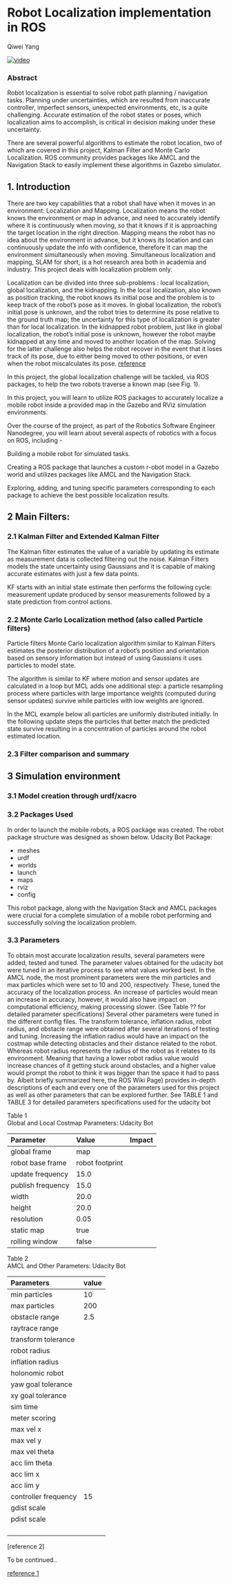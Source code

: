 # Robot Localization implementation in ROS

Qiwei Yang



[![video](https://img.youtube.com/vi/P2CsBjCM1Qk/0.jpg)](https://www.youtube.com/watch?v=P2CsBjCM1Qk)

### Abstract

Robot localization is essential to solve robot path planning / navigation tasks. Planning under uncertainties, which are resulted from inaccurate controller, imperfect sensors, 
unexpected environments, etc, is a quite challenging. Accurate estimation of the robot states or poses, which localization aims to accomplish, is critical in decision making under these
uncertainty.
      
There are several powerful algorithms to estimate the robot location, two of which are covered in this project, Kalman Filter and Monte Carlo Localization. ROS community provides packages like AMCL and the Navigation Stack
to easily implement these algorithms in Gazebo simulator.  

## 1. Introduction

There are two key capabilities that a robot shall have when it moves in an environment: Localization and Mapping. Localization means the robot knows the environment or map in advance,
and need to accurately identify where it is continuously when moving, so that it knows if it is approaching the target location in the right direction. Mapping means the robot has no idea about
the environment in advance, but it knows its location and can continuously update the info with confidence, therefore it can map the environment simultaneously when moving. 
Simultaneous localization and mapping, SLAM for short, is a hot research area both in academia and industry. This project deals with localization problem only.    

Localization can be divided into three sub-problems : local localization, global localization, and the kidnapping. In the local localization, also
known as position tracking, the robot knows its initial pose and the problem is to keep track of the robot’s pose as
it moves. In global localization, the robot’s initial pose is unknown, and the robot tries to determine its pose relative
to the ground truth map; the uncertainty for this type of localization is greater than for local localization. In the
kidnapped robot problem, just like in global localization, the robot’s initial pose is unknown, however the robot maybe
kidnapped at any time and moved to another location of the map. Solving for the latter challenge also helps the robot
recover in the event that it loses track of its pose, due to either being moved to other positions, or even when the
robot miscalculates its pose. [reference](https://github.com/csosa27/RoboND-Localization-Project/blob/master/Where%20Am%20I.pdf)

In this project, the global localization challenge will be tackled, via ROS packages, to help the two robots traverse a
known map (see Fig. 1).

In this project, you will learn to utilize ROS packages to accurately localize a mobile robot inside a provided map in the Gazebo and RViz simulation environments.

Over the course of the project, as part of the Robotics Software Engineer Nanodegree, you will learn about several aspects of robotics with a focus on ROS, including -

Building a mobile robot for simulated tasks.

Creating a ROS package that launches a custom r-obot model in a Gazebo world and utilizes packages like AMCL and the Navigation Stack.

Exploring, adding, and tuning specific parameters corresponding to each package to achieve the best possible localization results.

## 2 Main Filters: 

### 2.1 Kalman Filter and Extended Kalman Filter

The Kalman filter estimates the value of a variable by updating its estimate as measurement data is collected filtering out the noise. Kalman Filters models the state uncertainty using Gaussians and it is capable of making accurate estimates with just a few data points.

KF starts with an initial state estimate then performs the following cycle: measurement update produced by sensor measurements followed by a state prediction from control actions.

### 2.2 Monte Carlo Localization method (also called Particle filters)

Particle filters
Monte Carlo localization algorithm similar to Kalman Filters estimates the posterior distribution of a robot’s position and orientation based on sensory information but instead of using Gaussians it uses particles to model state.

The algorithm is similar to KF where motion and sensor updates are calculated in a loop but MCL adds one additional step: a particle resampling process where particles with large importance weights (computed during sensor updates) survive while particles with low weights are ignored.

In the MCL example below all particles are uniformly distributed initially. In the following update steps the particles that better match the predicted state survive resulting in a concentration of particles around the robot estimated location.

### 2.3 Filter comparison and summary


## 3 Simulation environment

### 3.1 Model creation through urdf/xacro

### 3.2 Packages Used

In order to launch the mobile robots, a ROS package was
created. The robot package structure was designed as shown
below. Udacity Bot Package:  

* meshes
* urdf
* worlds
* launch
* maps
* rviz
* config

This robot package, along with the Navigation Stack
and AMCL packages were crucial for a complete simulation
of a mobile robot performing and successfully solving the
localization problem.

### 3.3 Parameters

To obtain most accurate localization results, several parameters were added, tested and tuned. The parameter values
obtained for the udacity bot were tuned in an iterative process to see what values worked best. In the AMCL node,
the most prominent parameters were the min particles and max particles which were set to 10 and 200, respectively.
These, tuned the accuracy of the localization process. An increase of particles would mean an increase in accuracy,
however, it would also have impact on computational efficiency, making processing slower. (See Table ?? for detailed parameter specifications) Several other parameters
were tuned in the different config files. The transform tolerance, inflation radius, robot radius, and obstacle range
were obtained after several iterations of testing and tuning. Increasing the inflation radius would have an impact on the
costmap while detecting obstacles and their distance related to the robot. Whereas robot radius represents the radius
of the robot as it relates to its environment. Meaning that having a lower robot radius value would increase chances of
it getting stuck around obstacles, and a higher value would prompt the robot to think it was bigger than the space it
had to pass by. Albeit briefly summarized here, the ROS Wiki Page) provides in-depth descriptions of each and every
one of the parameters used for this project as well as other parameters that can be explored further. See TABLE 1 and
TABLE 3 for detailed parameters specifications used for the udacity bot

Table 1  
Global and Local Costmap Parameters: Udacity Bot

|Parameter   |Value | Impact   |
|:---|:---|:---|
| global frame  | map   |   |
| robot base frame  |robot footprint   |   |
|update frequency   | 15.0   |   |
|publish frequency   |15.0    |   |
|width   |20.0   |   |
|height   |20.0   |   |
|resolution   |0.05   |   |
| static map  |true   |   |
| rolling window  |false   |   |


Table 2    
AMCL and Other Parameters: Udacity Bot

| Parameters  | value  | 
|:---|:---|
|min particles   | 10   |
|max particles  |  200 |
| obstacle range  | 2.5  |
| raytrace range  |   |
|transform tolerance   |   |
|robot radius   |   |
| inflation radius  |   |
| holonomic robot  |   |
|yaw goal tolerance   |   |
|xy goal tolerance   |   |
|sim time   |   |
|meter scoring   |   |
|max vel x   |   |
|max vel y   |   |
| max vel theta  |   |
| acc lim theta  |   |
| acc lim x  |   |
|acc lim y   |   |
| controller frequency  | 15  |
|gdist scale   |   |
| pdist scale   |   |
|   |   |
|   |   |
|   |   |
|   |   |





[reference 2]


To be continued.. 

[reference 1](https://medium.com/@fernandojaruchenunes/udacity-robotics-nd-project-6-where-am-i-8cd657063585)

